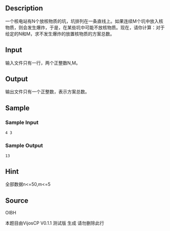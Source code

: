 ## Description
一个核电站有N个放核物质的坑，坑排列在一条直线上。如果连续M个坑中放入核物质，则会发生爆炸，于是，在某些坑中可能不放核物质。现在，请你计算：对于给定的N和M，求不发生爆炸的放置核物质的方案总数。

## Input
输入文件只有一行，两个正整数N,M。

## Output
输出文件只有一个正整数，表示方案总数。

## Sample
### Sample Input
``` 
4 3
```
### Sample Output
```
13
```
## Hint
全部数据n<=50,m<=5

## Source
OIBH

本题目由VijosCP V0.1.1 测试版 生成 请勿删除此行